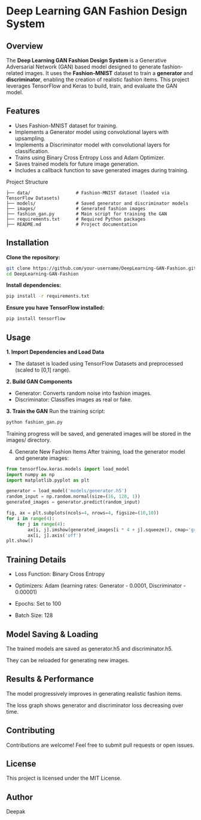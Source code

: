 # Deep Learning GAN Fashion Design System

## Overview

The **Deep Learning GAN Fashion Design System** is a Generative Adversarial Network (GAN) based model designed to generate fashion-related images. It uses the **Fashion-MNIST** dataset to train a **generator** and **discriminator**, enabling the creation of realistic fashion items. This project leverages TensorFlow and Keras to build, train, and evaluate the GAN model.

## Features

* Uses Fashion-MNIST dataset for training.
* Implements a Generator model using convolutional layers with upsampling.
* Implements a Discriminator model with convolutional layers for classification.
* Trains using Binary Cross Entropy Loss and Adam Optimizer.
* Saves trained models for future image generation.
* Includes a callback function to save generated images during training.

Project Structure
```
├── data/                 # Fashion-MNIST dataset (loaded via TensorFlow Datasets)
├── models/               # Saved generator and discriminator models
├── images/               # Generated fashion images
├── fashion_gan.py        # Main script for training the GAN
├── requirements.txt      # Required Python packages
├── README.md             # Project documentation
```

## Installation

**Clone the repository:**
```bash
git clone https://github.com/your-username/DeepLearning-GAN-Fashion.git
cd DeepLearning-GAN-Fashion
```
**Install dependencies:**
```bash
pip install -r requirements.txt
```
**Ensure you have TensorFlow installed:**
```bash
pip install tensorflow
```
## Usage

**1. Import Dependencies and Load Data**
* The dataset is loaded using TensorFlow Datasets and preprocessed (scaled to [0,1] range).

**2. Build GAN Components**
* Generator: Converts random noise into fashion images.
* Discriminator: Classifies images as real or fake.

**3. Train the GAN**
Run the training script:
```bash
python fashion_gan.py
```
Training progress will be saved, and generated images will be stored in the images/ directory.

4. Generate New Fashion Items
After training, load the generator model and generate images:
```python
from tensorflow.keras.models import load_model
import numpy as np
import matplotlib.pyplot as plt

generator = load_model('models/generator.h5')
random_input = np.random.normal(size=(16, 128, 1))
generated_images = generator.predict(random_input)

fig, ax = plt.subplots(ncols=4, nrows=4, figsize=(10,10))
for i in range(4):
    for j in range(4):
        ax[i, j].imshow(generated_images[i * 4 + j].squeeze(), cmap='gray')
        ax[i, j].axis('off')
plt.show()
```

## Training Details

* Loss Function: Binary Cross Entropy

* Optimizers: Adam (learning rates: Generator - 0.0001, Discriminator - 0.00001)

* Epochs: Set to 100

* Batch Size: 128

## Model Saving & Loading

The trained models are saved as generator.h5 and discriminator.h5.

They can be reloaded for generating new images.

## Results & Performance

The model progressively improves in generating realistic fashion items.

The loss graph shows generator and discriminator loss decreasing over time.

## Contributing

Contributions are welcome! Feel free to submit pull requests or open issues.

## License

This project is licensed under the MIT License.

## Author
Deepak


